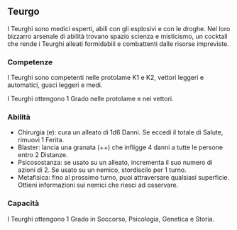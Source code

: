 ## Teurgo

I Teurghi sono medici esperti, abili con gli esplosivi e con le droghe. Nel loro bizzarro arsenale di abilità trovano spazio scienza e misticismo, un cocktail che rende i Teurghi alleati formidabili e combattenti dalle risorse impreviste.

### Competenze

I Teurghi sono competenti nelle protolame K1 e K2, vettori leggeri e automatici, gusci leggeri e medi.

I Teurghi ottengono 1 Grado nelle protolame e nei vettori.

### Abilità

- Chirurgia (e): cura un alleato di 1d6 Danni. Se eccedi il totale di Salute, rimuovi 1 Ferita.
- Blaster: lancia una granata (++) che infligge 4 danni a tutte le persone entro 2 Distanze.
- Psicosostanza: se usato su un alleato, incrementa il suo numero di azioni di 2. Se usato su un nemico, stordiscilo per 1 turno.
- Metafisica: fino al prossimo turno, puoi attraversare qualsiasi superficie. Ottieni informazioni sui nemici che riesci ad osservare. 

### Capacità

I Teurghi ottengono 1 Grado in Soccorso, Psicologia, Genetica e Storia.